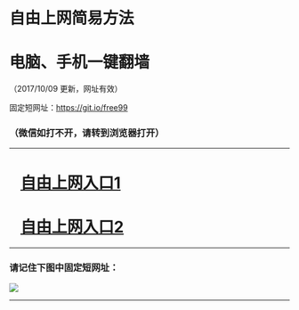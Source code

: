 ﻿# 自由上网简易方法

# 电脑、手机一键翻墙

（2017/10/09 更新，网址有效）

固定短网址：https://git.io/free99

### （微信如打不开，请转到浏览器打开）


***





# &nbsp;&nbsp; <a href="http://ft2376322994.fwq-tz-1001.info/fwqtz01.html?t=100900128281 " target="_blank">自由上网入口1</a>
# &nbsp;&nbsp; <a href="http://ft2829218659.fwq-tz-1002.info/fwqtz02.html?t=100900115804 " target="_blank">自由上网入口2</a>
***

### 请记住下图中固定短网址：

<img src="https://s3-us-west-2.amazonaws.com/fwq-1001/yjfq-20170905okok.png" /> 


***

